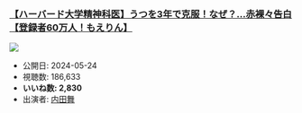 ### [【ハーバード大学精神科医】うつを3年で克服！なぜ？…赤裸々告白【登録者60万人！もえりん】](https://www.youtube.com/watch?v=33zyyLmkR-A)
[![](https://img.youtube.com/vi/33zyyLmkR-A/sddefault.jpg)](https://www.youtube.com/watch?v=33zyyLmkR-A)
-   公開日: 2024-05-24
-   視聴数: 186,633
-   **いいね数: 2,830**
-   出演者: [内田舞](/rehacq_fan/people/内田舞 "wikilink")
